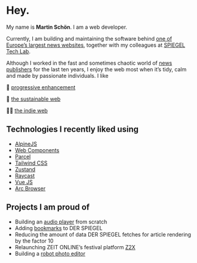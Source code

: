 # Hey.

My name is **Martin Schön**. I am a web developer.

Currently, I am building and maintaining the software behind [one of Europe’s largest news websites](https://www.spiegel.de/), together with my colleagues at [SPIEGEL Tech Lab](https://techlab.spiegel.de/).

Although I worked in the fast and sometimes chaotic world of [news](https://www.sueddeutsche.de/) [publishers](https://www.zeit.de/) for the last ten years, I enjoy the web most when it’s tidy, calm and made by passionate individuals. I like

🍦 [progressive enhancement](https://en.wikipedia.org/wiki/Progressive_enhancement)

🌱 [the sustainable web](https://www.sustainablewebmanifesto.com/)

🧑‍💻 [the indie web](https://indieweb.org/)

## Technologies I recently liked using

- [AlpineJS](https://alpinejs.dev/)
- [Web Components](https://developer.mozilla.org/en-US/docs/Web/API/Web_components)
- [Parcel](https://parceljs.org/)
- [Tailwind CSS](https://tailwindcss.com/)
- [Zustand](https://github.com/pmndrs/zustand)
- [Raycast](https://www.raycast.com/)
- [Vue JS](https://vuejs.org/)
- [Arc Browser](https://arc.net/)

## Projects I am proud of

- Building an [audio player](https://www.spiegel.de/familie/freizeit-wie-finde-ich-ein-hobby-podcast-a-5bbc5778-5225-4ba2-95cf-59cf6a7bc0c2) from scratch
- Adding [bookmarks](https://www.spiegel.de/backstage/merkliste-so-speichern-sie-artikel-und-finden-sie-wieder-a-d45543c7-3b70-412d-b56b-f17865e8f2b8) to DER SPIEGEL
- Reducing the amount of data DER SPIEGEL fetches for article rendering by the factor 10
- Relaunching ZEIT ONLINE’s festival platform [Z2X](https://z2x.zeit.de/)
- Building a [robot photo editor](http://share.argonn.me/bachelors-thesis.pdf)
